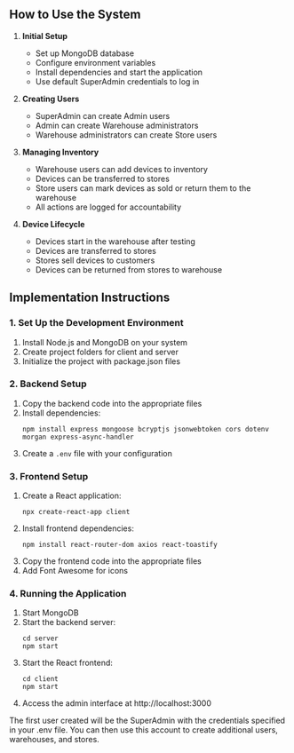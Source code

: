 ## How to Use the System

1. **Initial Setup**
   - Set up MongoDB database
   - Configure environment variables
   - Install dependencies and start the application
   - Use default SuperAdmin credentials to log in

2. **Creating Users**
   - SuperAdmin can create Admin users
   - Admin can create Warehouse administrators
   - Warehouse administrators can create Store users

3. **Managing Inventory**
   - Warehouse users can add devices to inventory
   - Devices can be transferred to stores
   - Store users can mark devices as sold or return them to the warehouse
   - All actions are logged for accountability

4. **Device Lifecycle**
   - Devices start in the warehouse after testing
   - Devices are transferred to stores
   - Stores sell devices to customers
   - Devices can be returned from stores to warehouse

## Implementation Instructions

### 1. Set Up the Development Environment

1. Install Node.js and MongoDB on your system
2. Create project folders for client and server
3. Initialize the project with package.json files

### 2. Backend Setup

1. Copy the backend code into the appropriate files
2. Install dependencies:
   ```
   npm install express mongoose bcryptjs jsonwebtoken cors dotenv morgan express-async-handler
   ```
3. Create a `.env` file with your configuration

### 3. Frontend Setup

1. Create a React application:
   ```
   npx create-react-app client
   ```
2. Install frontend dependencies:
   ```
   npm install react-router-dom axios react-toastify
   ```
3. Copy the frontend code into the appropriate files
4. Add Font Awesome for icons

### 4. Running the Application

1. Start MongoDB
2. Start the backend server:
   ```
   cd server
   npm start
   ```
3. Start the React frontend:
   ```
   cd client
   npm start
   ```
4. Access the admin interface at http://localhost:3000

The first user created will be the SuperAdmin with the credentials specified in your .env file. You can then use this account to create additional users, warehouses, and stores.
